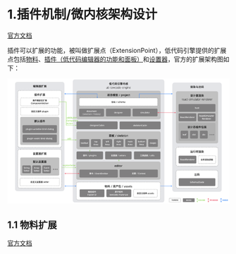 # 1.插件机制/微内核架构设计

[官方文档](https://www.yuque.com/lce/xhk5hf/ntt147#ySGoA)

插件可以扩展的功能，被叫做扩展点（ExtensionPoint），低代码引擎提供的扩展点包括[物料](https://lowcode-engine.cn/docV2/funcv8)、[插件（低代码编辑器的功能和面板）](https://lowcode-engine.cn/docV2/tbgyp3)和[设置器](https://lowcode-engine.cn/docV2/cl03wo_nmhznb)，官方的扩展架构图如下：

![Image](./images/%E5%BE%AE%E5%86%85%E6%A0%B8%E6%9E%B6%E6%9E%84%E8%AE%BE%E8%AE%A1.png)


## 1.1 物料扩展

[官方文档](https://lowcode-engine.cn/docV2/funcv8)

